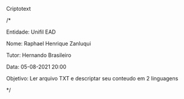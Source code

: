 Criptotext

/*

Entidade: Unifil EAD

Nome: Raphael Henrique Zanluqui

Tutor: Hernando Brasileiro

Data: 05-08-2021 20:00

Objetivo: Ler arquivo TXT e descriptar seu conteudo em 2 linguagens

*/